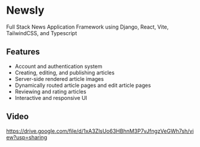 # Newsly
Full Stack News Application Framework using Django, React, Vite, TailwindCSS, and Typescript

## Features
- Account and authentication system
- Creating, editing, and publishing articles
- Server-side rendered article images
- Dynamically routed article pages and edit article pages
- Reviewing and rating articles
- Interactive and responsive UI

## Video
https://drive.google.com/file/d/1xA3ZlsUo63HBhnM3P7vJfngzVeGWh7sh/view?usp=sharing
